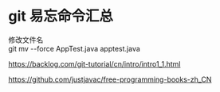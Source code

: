 # git 易忘命令汇总

修改文件名  
git mv --force AppTest.java apptest.java

https://backlog.com/git-tutorial/cn/intro/intro1_1.html

https://github.com/justjavac/free-programming-books-zh_CN

